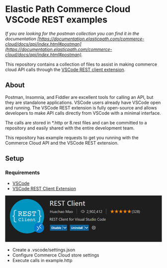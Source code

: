 # Elastic Path Commerce Cloud VSCode REST examples

*If you are looking for the postman collection you can find it in the documentation [https://documentation.elasticpath.com/commerce-cloud/docs/api/index.html#postman](https://documentation.elasticpath.com/commerce-cloud/docs/api/index.html#postman).*

This repository contains a collection of files to assist in making commerce cloud API calls through the [VSCode REST client extension](https://marketplace.visualstudio.com/items?itemName=humao.rest-client).

## About

Postman, Insomnia, and Fiddler are excellent tools for calling an API, but they are standalone applications. VSCode users already have VSCode open and running. The VSCode REST extension is fully open-source and allows developers to make API calls directly from VSCode with a minimal interface.

The calls are stored in *.http or 8.rest files and can be committed to a repository and easily shared with the entire development team.

This repository has example requests to get you running with the Commerce Cloud API and the VSCode REST extension.

## Setup

### Requirements

 - [VSCode](https://code.visualstudio.com/)
 - [VSCode REST Client Extension](https://marketplace.visualstudio.com/items?itemName=humao.rest-client)

 ![VSCode REST Extension Screenshot](extension-screenshot.jpg "Extension Screenshot")

  - Create a .vscode/settings.json
  - Configure Commerce Cloud store settings
  - Execute calls in example.http


<!-- Add youtube video here -->